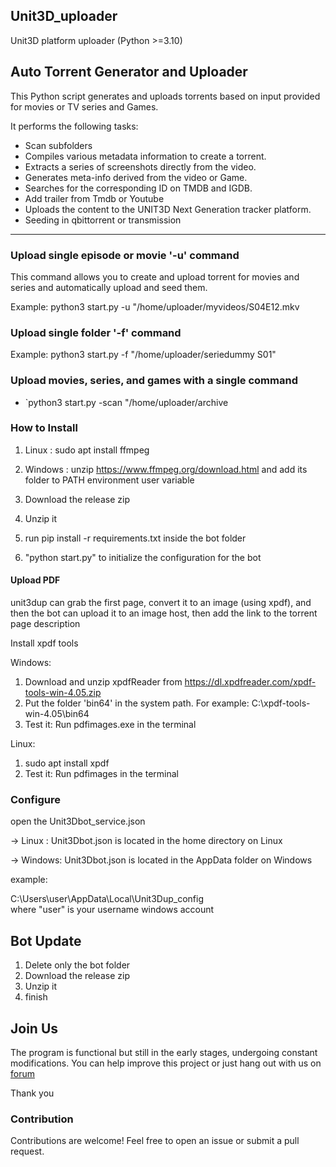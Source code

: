 ## Unit3D_uploader
Unit3D platform uploader (Python >=3.10)

## Auto Torrent Generator and Uploader

This Python script generates and uploads torrents based on input provided for movies or TV series and Games.

It performs the following tasks:

- Scan subfolders
- Compiles various metadata information to create a torrent.
- Extracts a series of screenshots directly from the video.
- Generates meta-info derived from the video or Game.
- Searches for the corresponding ID on TMDB and IGDB.
- Add trailer from Tmdb or Youtube
- Uploads the content to the UNIT3D Next Generation tracker platform.
- Seeding in qbittorrent or transmission

___

### Upload single episode or movie '-u' command
This command allows you to create and upload torrent for movies and series
and automatically upload and seed them.

Example:
python3 start.py -u "/home/uploader/myvideos/S04E12.mkv

### Upload single folder '-f' command

Example:
python3 start.py -f "/home/uploader/seriedummy S01"

### Upload movies, series, and games with a single command

- `python3 start.py -scan "/home/uploader/archive


### How to Install 


1. Linux : sudo apt install ffmpeg
2. Windows : unzip https://www.ffmpeg.org/download.html and add its folder to
PATH environment user variable

3. Download the release zip
4. Unzip it
5. run pip install -r requirements.txt inside the bot folder
6. "python start.py" to initialize the configuration for the bot


#### Upload PDF
unit3dup can grab the first page, convert it to an image (using xpdf),
and then the bot can upload it to an image host, then add the link to the torrent page description

Install xpdf tools

Windows:

1. Download and unzip xpdfReader from https://dl.xpdfreader.com/xpdf-tools-win-4.05.zip
2. Put the folder 'bin64' in the system path. For example: C:\xpdf-tools-win-4.05\bin64
3. Test it: Run pdfimages.exe in the terminal

Linux:
1. sudo apt install xpdf
2. Test it: Run pdfimages in the terminal

### Configure
open the Unit3Dbot_service.json

-> Linux : Unit3Dbot.json is located in the home directory on Linux

-> Windows: Unit3Dbot.json is located in the AppData folder on Windows

example:

C:\Users\user\AppData\Local\Unit3Dup_config\
where "user" is your username windows account

## Bot Update
1. Delete only the bot folder
2. Download the release zip
3. Unzip it
4. finish 

## Join Us

The program is functional but still in the early stages, undergoing constant modifications.
You can help improve this project or just hang out with us on
[forum](https://itatorrents.xyz/forums/topics/414?page=1#post-1497) 

Thank you

### Contribution

Contributions are welcome! Feel free to open an issue or submit a pull request.
